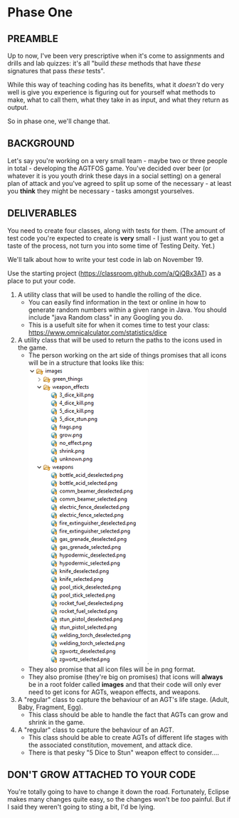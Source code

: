# Phase One

## PREAMBLE

Up to now, I've been very prescriptive when it's come to assignments and drills and lab quizzes: it's all "build *these* methods that have *these* signatures that pass *these* tests".

While this way of teaching coding has its benefits, what it _doesn't_ do very well is give you experience is figuring out for yourself what methods to make, what to call them, what they take in as input, and what they return as output.

So in phase one, we'll change that.

## BACKGROUND

Let's say you're working on a very small team - maybe two or three people in total - developing the AGTFOS game. You've decided over beer (or whatever it is you youth drink these days in a social setting) on a general plan of attack and you've agreed to split up some of the necessary - at least you **think** they might be necessary - tasks amongst yourselves.

## DELIVERABLES

You need to create four classes, along with tests for them. (The amount of test code you're expected to create is **very** small - I just want you to get a taste of the process, not turn you into some time of Testing Deity. Yet.)

We'll talk about how to write your test code in lab on November 19.

Use the starting project (<https://classroom.github.com/a/QiQBx3AT>) as a place to put your code.

1. A utility class that will be used to handle the rolling of the dice.
   - You can easily find information in the text or online in how to generate random numbers within a given range in Java. You should include "java Random class" in any Googling you do.
   - This is a usefult site for when it comes time to test your class: <https://www.omnicalculator.com/statistics/dice>
1. A utility class that will be used to return the paths to the icons used in the game.
   - The person working on the art side of things promises that all icons will be in a structure that looks like this: ![Screenshot](images/file_structure.png).
   - They also promise that all icon files will be in png format.
   - They also promise (they're big on promises) that icons will **always** be in a root folder called **images** and that their code will only ever need to get icons for AGTs, weapon effects, and weapons.
1. A "regular" class to capture the behaviour of an AGT's life stage. (Adult, Baby, Fragment, Egg).
   - This class should be able to handle the fact that AGTs can grow and shrink in the game.
1. A "regular" class to capture the behaviour of an AGT.
   - This class should be able to create AGTs of different life stages with the associated constitution, movement, and attack dice.
   - There is that pesky "5 Dice to Stun" weapon effect to consider....

## DON'T GROW ATTACHED TO YOUR CODE

You're totally going to have to change it down the road. Fortunately, Eclipse makes many changes quite easy, so the changes won't be _too_ painful. But if I said they weren't going to sting a bit, I'd be lying.
